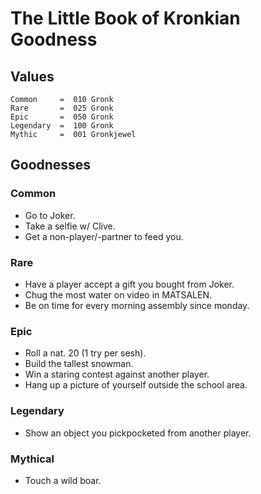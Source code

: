 # The Little Book of Kronkian Goodness 

## Values 

```
Common     =  010 Gronk 
Rare       =  025 Gronk 
Epic       =  050 Gronk
Legendary  =  100 Gronk 
Mythic     =  001 Gronkjewel
```

## Goodnesses 

### Common 

- Go to Joker.
- Take a selfie w/ Clive.
- Get a non-player/-partner to feed you. 

### Rare 

- Have a player accept a gift you bought from Joker.
- Chug the most water on video in MATSALEN. 
- Be on time for every morning assembly since monday. 

### Epic 

- Roll a nat. 20 (1 try per sesh). 
- Build the tallest snowman.
- Win a staring contest against another player. 
- Hang up a picture of yourself outside the school area. 

### Legendary 

- Show an object you pickpocketed from another player. 

### Mythical 

- Touch a wild boar. 
